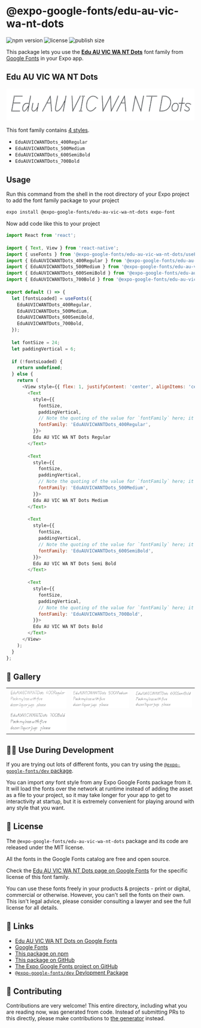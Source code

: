 # @expo-google-fonts/edu-au-vic-wa-nt-dots

![npm version](https://flat.badgen.net/npm/v/@expo-google-fonts/edu-au-vic-wa-nt-dots)
![license](https://flat.badgen.net/github/license/expo/google-fonts)
![publish size](https://flat.badgen.net/packagephobia/install/@expo-google-fonts/edu-au-vic-wa-nt-dots)

This package lets you use the [**Edu AU VIC WA NT Dots**](https://fonts.google.com/specimen/Edu+AU+VIC+WA+NT+Dots) font family from [Google Fonts](https://fonts.google.com/) in your Expo app.

## Edu AU VIC WA NT Dots

![Edu AU VIC WA NT Dots](./font-family.png)

This font family contains [4 styles](#-gallery).

- `EduAUVICWANTDots_400Regular`
- `EduAUVICWANTDots_500Medium`
- `EduAUVICWANTDots_600SemiBold`
- `EduAUVICWANTDots_700Bold`

## Usage

Run this command from the shell in the root directory of your Expo project to add the font family package to your project
```sh
expo install @expo-google-fonts/edu-au-vic-wa-nt-dots expo-font
```

Now add code like this to your project
```js
import React from 'react';

import { Text, View } from 'react-native';
import { useFonts } from '@expo-google-fonts/edu-au-vic-wa-nt-dots/useFonts';
import { EduAUVICWANTDots_400Regular } from '@expo-google-fonts/edu-au-vic-wa-nt-dots/400Regular';
import { EduAUVICWANTDots_500Medium } from '@expo-google-fonts/edu-au-vic-wa-nt-dots/500Medium';
import { EduAUVICWANTDots_600SemiBold } from '@expo-google-fonts/edu-au-vic-wa-nt-dots/600SemiBold';
import { EduAUVICWANTDots_700Bold } from '@expo-google-fonts/edu-au-vic-wa-nt-dots/700Bold';

export default () => {
  let [fontsLoaded] = useFonts({
    EduAUVICWANTDots_400Regular,
    EduAUVICWANTDots_500Medium,
    EduAUVICWANTDots_600SemiBold,
    EduAUVICWANTDots_700Bold,
  });

  let fontSize = 24;
  let paddingVertical = 6;

  if (!fontsLoaded) {
    return undefined;
  } else {
    return (
      <View style={{ flex: 1, justifyContent: 'center', alignItems: 'center' }}>
        <Text
          style={{
            fontSize,
            paddingVertical,
            // Note the quoting of the value for `fontFamily` here; it expects a string!
            fontFamily: 'EduAUVICWANTDots_400Regular',
          }}>
          Edu AU VIC WA NT Dots Regular
        </Text>

        <Text
          style={{
            fontSize,
            paddingVertical,
            // Note the quoting of the value for `fontFamily` here; it expects a string!
            fontFamily: 'EduAUVICWANTDots_500Medium',
          }}>
          Edu AU VIC WA NT Dots Medium
        </Text>

        <Text
          style={{
            fontSize,
            paddingVertical,
            // Note the quoting of the value for `fontFamily` here; it expects a string!
            fontFamily: 'EduAUVICWANTDots_600SemiBold',
          }}>
          Edu AU VIC WA NT Dots Semi Bold
        </Text>

        <Text
          style={{
            fontSize,
            paddingVertical,
            // Note the quoting of the value for `fontFamily` here; it expects a string!
            fontFamily: 'EduAUVICWANTDots_700Bold',
          }}>
          Edu AU VIC WA NT Dots Bold
        </Text>
      </View>
    );
  }
};

```

## 🔡 Gallery


||||
|-|-|-|
|![EduAUVICWANTDots_400Regular](.//400Regular/EduAUVICWANTDots_400Regular.ttf.png)|![EduAUVICWANTDots_500Medium](.//500Medium/EduAUVICWANTDots_500Medium.ttf.png)|![EduAUVICWANTDots_600SemiBold](.//600SemiBold/EduAUVICWANTDots_600SemiBold.ttf.png)||
|![EduAUVICWANTDots_700Bold](.//700Bold/EduAUVICWANTDots_700Bold.ttf.png)||||


## 👩‍💻 Use During Development

If you are trying out lots of different fonts, you can try using the [`@expo-google-fonts/dev` package](https://github.com/expo/google-fonts/tree/master/font-packages/dev#readme).

You can import *any* font style from any Expo Google Fonts package from it. It will load the fonts
over the network at runtime instead of adding the asset as a file to your project, so it may take longer
for your app to get to interactivity at startup, but it is extremely convenient
for playing around with any style that you want.

## 📖 License

The `@expo-google-fonts/edu-au-vic-wa-nt-dots` package and its code are released under the MIT license.

All the fonts in the Google Fonts catalog are free and open source.

Check the [Edu AU VIC WA NT Dots page on Google Fonts](https://fonts.google.com/specimen/Edu+AU+VIC+WA+NT+Dots) for the specific license of this font family.

You can use these fonts freely in your products & projects - print or digital, commercial or otherwise. However, you can't sell the fonts on their own. This isn't legal advice, please consider consulting a lawyer and see the full license for all details.

## 🔗 Links

- [Edu AU VIC WA NT Dots on Google Fonts](https://fonts.google.com/specimen/Edu+AU+VIC+WA+NT+Dots)
- [Google Fonts](https://fonts.google.com/)
- [This package on npm](https://www.npmjs.com/package/@expo-google-fonts/edu-au-vic-wa-nt-dots)
- [This package on GitHub](https://github.com/expo/google-fonts/tree/master/font-packages/edu-au-vic-wa-nt-dots)
- [The Expo Google Fonts project on GitHub](https://github.com/expo/google-fonts)
- [`@expo-google-fonts/dev` Devlopment Package](https://github.com/expo/google-fonts/tree/master/font-packages/dev)

## 🤝 Contributing

Contributions are very welcome! This entire directory, including what you are reading now, was generated from code. Instead of submitting PRs to this directly, please make contributions to [the generator](https://github.com/expo/google-fonts/tree/master/packages/generator) instead.
